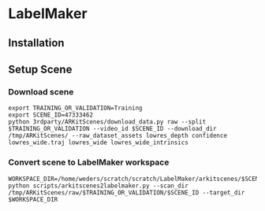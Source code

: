 # LabelMaker

## Installation


## Setup Scene

### Download scene

```
export TRAINING_OR_VALIDATION=Training
export SCENE_ID=47333462
python 3rdparty/ARKitScenes/download_data.py raw --split $TRAINING_OR_VALIDATION --video_id $SCENE_ID --download_dir /tmp/ARKitScenes/ --raw_dataset_assets lowres_depth confidence lowres_wide.traj lowres_wide lowres_wide_intrinsics
```

### Convert scene to LabelMaker workspace

```
WORKSPACE_DIR=/home/weders/scratch/scratch/LabelMaker/arkitscenes/$SCENE_ID
python scripts/arkitscenes2labelmaker.py --scan_dir /tmp/ARKitScenes/raw/$TRAINING_OR_VALIDATION/$SCENE_ID --target_dir $WORKSPACE_DIR
```